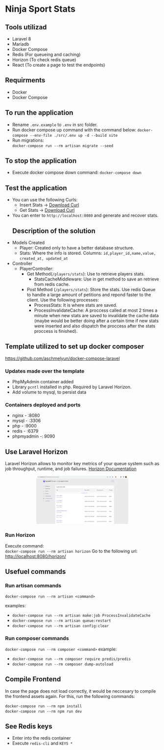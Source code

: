 # Ninja Sport Stats
## Tools utilizad
- Laravel 8
- Mariadb
- Docker Compose 
- Redis (For queueing and caching)
- Horizon (To check redis queue)
- React (To create a page to test the endpoints)
## Requirments
- Docker
- Docker Compose
## To run the application
- Rename ```.env.example``` to ```.env``` in src folder.
- Run docker compose up command with the command below:
    ```docker-compose --env-file ./src/.env up -d --build site```
- Run migrations:  
    ```docker-compose run --rm artisan migrate --seed```
## To stop the application
- Execute docker compose down command: 
    ```docker-compose down```
## Test the application
- You can use the following Curls:
  - Insert Stats ->  [Download Curl](./.readme-resources/curl-insert-stats.txt)
  - Get Stats ->  [Download Curl](./.readme-resources/curl-get-stats.txt)
- You can enter to `http://localhost:8080` and generate and recover stats. 
  ## Description of the solution
- Models Created
  - Player: Created only to have a better database structure.
  - Stats: Where the info is stored. Columns: `id,player_id,name,value, created_at, updated_at`
- Controller
  - PlayerController:
    - Get Method(`/players/stats`): Use to retrieve players stats.
      - StatsCacheMiddleware: Use in get method to save an retrieve from redis cache.
    - Post Method (`/players/stats`): Store the stats. Use redis Queue to handle a large amount of petitions and repond faster to the client. Use the following processes:
      - ProcessStats: It is where stats are saved.
      - ProcessInvalidateCache: A proccess called at most 2 times a minute when new stats are saved to invalidate the cache data (maybe would be better doing after a certain time if new stats were inserted and also dispatch the proccess after the stats proccess is finished).
## Template utilized to set up docker composer

 <https://github.com/aschmelyun/docker-compose-laravel>

### Updates made over the template
- PhpMyAdmin container added
- Library ```pcntl``` installed in php. Required by Laravel Horizon.
- Add volume to mysql, to persist data

### Containers deployed and ports
- nginx - :8080
- mysql - :3306
- php - :9000
- redis - :6379
- phpmyadmin -: 9090
## Use Laravel Horizon 

 Laravel Horizon allows to monitor key metrics of your queue system such as job throughput, runtime, and job failures. [Horizon Documentation](https://laravel.com/docs/8.x/horizon)

<center>
<img
 alt="Horizon Completed Jobs"
 src="./.readme-resources/horizon-completed-jobs.png" width="300" height="auto">
</center>

### Run Horizon
Execute command:  
```docker-compose run --rm artisan horizon```
Go to the following url:  
<http://localhost:8080/horizon/>


## Usefuel commands

### Run artisan commands

```docker-compose run --rm artisan <command>```   

examples:  

- ```docker-compose run --rm artisan make:job ProcessInvalidateCache```
- ```docker-compose run --rm artisan queue:restart```
- ```docker-compose run --rm artisan config:clear```

### Run composer commands
```docker-compose run --rm composer <command>```
example:
- ```docker-compose run --rm composer require predis/predis```
- ```docker-compose run --rm composer dump-autoload```

## Compile Frontend

In case the page does not load correctly, it would be neccesary to compile the frontend assets again. For this, run the following commands:

```docker-compose run --rm npm install```  
```docker-compose run --rm npm run dev```

## See Redis keys
- Enter into the redis container
- Execute ```redis-cli``` and ```KEYS *```